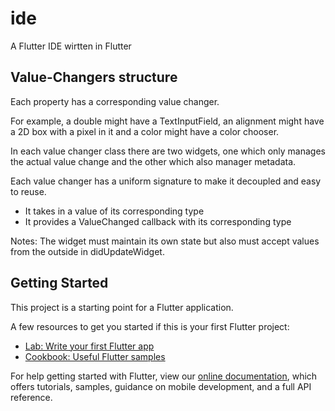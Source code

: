 # ide

A Flutter IDE wirtten in Flutter


## Value-Changers structure

Each property has a corresponding value changer.

For example, a double might have a TextInputField, an alignment might have a 2D box with a pixel in it and a color
might have a color chooser.

In each value changer class there are two widgets, one which only manages the actual value change and
the other which also manager metadata.

Each value changer has a uniform signature to make it decoupled and easy to reuse.

- It takes in a value of its corresponding type
- It provides a ValueChanged callback with its corresponding type

Notes:
The widget must maintain its own state but also must accept values from the outside in didUpdateWidget.


## Getting Started

This project is a starting point for a Flutter application.

A few resources to get you started if this is your first Flutter project:

- [Lab: Write your first Flutter app](https://flutter.io/docs/get-started/codelab)
- [Cookbook: Useful Flutter samples](https://flutter.io/docs/cookbook)

For help getting started with Flutter, view our 
[online documentation](https://flutter.io/docs), which offers tutorials, 
samples, guidance on mobile development, and a full API reference.
